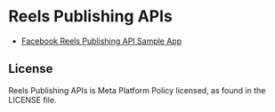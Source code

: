 # Reels Publishing APIs

- [Facebook Reels Publishing API Sample App](/fb_reels_publishing_api_sample/)

## License
Reels Publishing APIs is Meta Platform Policy licensed, as found in the LICENSE file.
